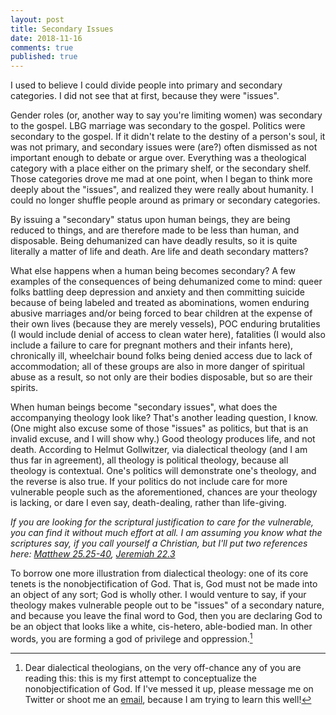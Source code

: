 ```yaml
---
layout: post
title: Secondary Issues
date: 2018-11-16
comments: true
published: true
---
```


I used to believe I could divide people into primary and secondary categories. I did not see that at first, because they were "issues".

Gender roles (or, another way to say you're limiting women) was secondary to the gospel. LBG marriage was secondary to the gospel. Politics were secondary to the gospel. If it didn't relate to the destiny of a person's soul, it was not primary, and secondary issues were (are?) often dismissed as not important enough to debate or argue over. Everything was a theological category with a place either on the primary shelf, or the secondary shelf. Those categories drove me mad at one point, when I began to think more deeply about the "issues", and realized they were really about humanity. I could no longer shuffle people around as primary or secondary categories.

By issuing a "secondary" status upon human beings, they are being reduced to things, and are therefore made to be less than human, and disposable. Being dehumanized can have deadly results, so it is quite literally a matter of life and death. Are life and death secondary matters?

What else happens when a human being becomes secondary? A few examples of the consequences of being dehumanized come to mind: queer folks battling deep depression and anxiety and then committing suicide because of being labeled and treated as abominations, women enduring abusive marriages and/or being forced to bear children at the expense of their own lives (because they are merely vessels), POC enduring brutalities (I would include denial of access to clean water here), fatalities (I would also include a failure to care for pregnant mothers and their infants here), chronically ill, wheelchair bound folks being denied access due to lack of accommodation; all of these groups are also in more danger of spiritual abuse as a result, so not only are their bodies disposable, but so are their spirits.

When human beings become "secondary issues", what does the accompanying theology look like? That's another leading question, I know. (One might also excuse some of those "issues" as politics, but that is an invalid excuse, and I will show why.) Good theology produces life, and not death. According to Helmut Gollwitzer, via dialectical theology (and I am thus far in agreement), all theology is political theology, because all theology is contextual. One's politics will demonstrate one's theology, and the reverse is also true. If your politics do not include care for more vulnerable people such as the aforementioned, chances are your theology is lacking, or dare I even say, death-dealing, rather than life-giving.

*If you are looking for the scriptural justification to care for the vulnerable, you can find it without much effort at all. I am assuming you know what the scriptures say, if you call yourself a Christian, but I'll put two references here: [Matthew 25.25-40](https://www.biblegateway.com/passage/?search=Matthew+25%3A35-40&version=ESV;NIV;NKJV;CEB), [Jeremiah 22.3](https://www.biblegateway.com/passage/?search=Jeremiah+22:3&version=ESV;NIV;NKJV;CEB)*

To borrow one more illustration from dialectical theology: one of its core tenets is the nonobjectification of God. That is, God must not be made into an object of any sort; God is wholly other. I would venture to say, if your theology makes vulnerable people out to be "issues" of a secondary nature, and because you leave the final word to God, then you are declaring God to be an object that looks like a white, cis-hetero, able-bodied man. In other words, you are forming a god of privilege and oppression.[^1]

[^1]: Dear dialectical theologians, on the very off-chance any of you are reading this: this is my first attempt to conceptualize the nonobjectification of God. If I've messed it up, please message me on Twitter or shoot me an [email](mailto:brideeray@gmail.com), because I am trying to learn this well!
